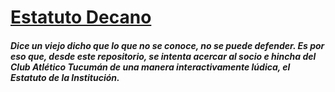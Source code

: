 # [Estatuto Decano](https://pateze.github.io/estatutodecano)

##### Dice un viejo dicho que lo que no se conoce, no se puede defender. Es por eso que, desde este repositorio, se intenta acercar al socio e hincha del Club Atlético Tucumán de una manera interactivamente lúdica, el Estatuto de la Institución.
